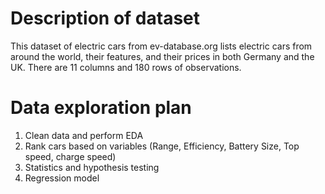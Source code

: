 # Description of dataset
This dataset of electric cars from ev-database.org lists electric cars from around the world, their features, and their prices in both Germany and the UK. There are 11 columns and 180 rows of observations.
# Data exploration plan
1. Clean data and perform EDA
2. Rank cars based on variables (Range, Efficiency, Battery Size, Top speed, charge speed)
3. Statistics and hypothesis testing
4. Regression model
